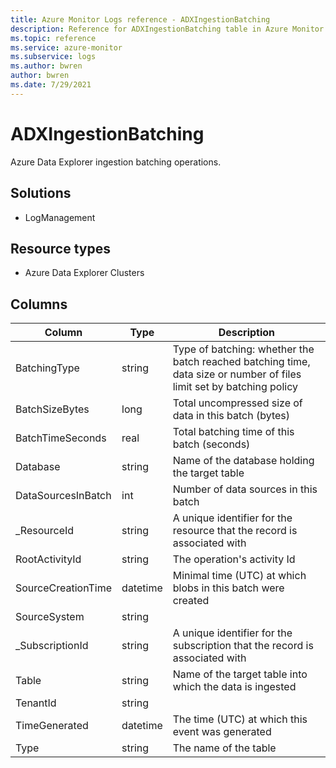 ```yaml
---
title: Azure Monitor Logs reference - ADXIngestionBatching
description: Reference for ADXIngestionBatching table in Azure Monitor Logs.
ms.topic: reference
ms.service: azure-monitor
ms.subservice: logs
ms.author: bwren
author: bwren
ms.date: 7/29/2021
---
```


# ADXIngestionBatching

 Azure Data Explorer ingestion batching operations.

## Solutions

- LogManagement
## Resource types

- Azure Data Explorer Clusters




## Columns

|Column|Type|Description|
|---|---|---|
|BatchingType|string|Type of batching: whether the batch reached batching time, data size or number of files limit set by batching policy|
|BatchSizeBytes|long|Total uncompressed size of data in this batch (bytes)|
|BatchTimeSeconds|real|Total batching time of this batch (seconds)|
|Database|string|Name of the database holding the target table|
|DataSourcesInBatch|int|Number of data sources in this batch|
|_ResourceId|string|A unique identifier for the resource that the record is associated with|
|RootActivityId|string|The operation's activity Id|
|SourceCreationTime|datetime|Minimal time (UTC) at which blobs in this batch were created|
|SourceSystem|string||
|_SubscriptionId|string|A unique identifier for the subscription that the record is associated with|
|Table|string|Name of the target table into which the data is ingested|
|TenantId|string||
|TimeGenerated|datetime|The time (UTC) at which this event was generated|
|Type|string|The name of the table|
